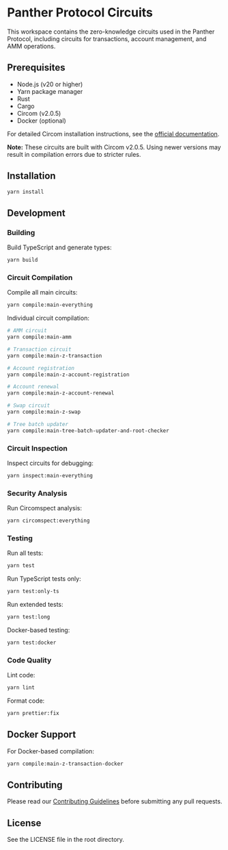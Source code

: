 # Panther Protocol Circuits

This workspace contains the zero-knowledge circuits used in the Panther Protocol, including circuits for transactions, account management, and AMM operations.

## Prerequisites

- Node.js (v20 or higher)
- Yarn package manager
- Rust
- Cargo
- Circom (v2.0.5)
- Docker (optional)

For detailed Circom installation instructions, see the [official documentation](https://docs.circom.io/getting-started/installation/).

**Note:** These circuits are built with Circom v2.0.5. Using newer versions may result in compilation errors due to stricter rules.

## Installation

```bash
yarn install
```

## Development

### Building

Build TypeScript and generate types:

```bash
yarn build
```

### Circuit Compilation

Compile all main circuits:

```bash
yarn compile:main-everything
```

Individual circuit compilation:

```bash
# AMM circuit
yarn compile:main-amm

# Transaction circuit
yarn compile:main-z-transaction

# Account registration
yarn compile:main-z-account-registration

# Account renewal
yarn compile:main-z-account-renewal

# Swap circuit
yarn compile:main-z-swap

# Tree batch updater
yarn compile:main-tree-batch-updater-and-root-checker
```

### Circuit Inspection

Inspect circuits for debugging:

```bash
yarn inspect:main-everything
```

### Security Analysis

Run Circomspect analysis:

```bash
yarn circomspect:everything
```

### Testing

Run all tests:

```bash
yarn test
```

Run TypeScript tests only:

```bash
yarn test:only-ts
```

Run extended tests:

```bash
yarn test:long
```

Docker-based testing:

```bash
yarn test:docker
```

### Code Quality

Lint code:

```bash
yarn lint
```

Format code:

```bash
yarn prettier:fix
```

## Docker Support

For Docker-based compilation:

```bash
yarn compile:main-z-transaction-docker
```

## Contributing

Please read our [Contributing Guidelines](../CONTRIBUTING.md) before submitting any pull requests.

## License

See the LICENSE file in the root directory.
